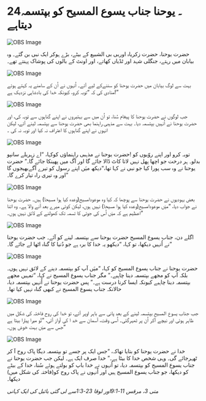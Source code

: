 # 24۔ یوحنا جناب یسوع المسیح کو بپتسمہ دیتاہے

![OBS Image](https://cdn.door43.org/obs/jpg/360px/obs-en-24-01.jpg)

حضرت یوحنا، حضرت زکریاہ اوربی بی الشبیع کے بیٹے، بڑے ہوکر ایک نبی بن گئے۔ وہ بیابان میں رہتے، جنگلی شہد اور ٹڈیاں کھاتے، اور اونٹ کے بالوں کی پوشاک پہنتے تھے۔

![OBS Image](https://cdn.door43.org/obs/jpg/360px/obs-en-24-02.jpg)

بہت سے لوگ بیابان میں حضرت یوحنا کو سننےکے لیے آئے۔ اُنہوں نے اُن کے سامنے یہ کہتے ہوئے منادی کی کہ “توبہ کرو، کیونکہ خدا کی بادشاہی نزدیک ہے!”

![OBS Image](https://cdn.door43.org/obs/jpg/360px/obs-en-24-03.jpg)

جب لوگوں نے حضرت یوحنا کا پیغام سُنا، تو اُن میں سے بہتیروں نے اپنے گناہوں سے توبہ کی، اور حضرت یوحنا نے اُنہیں بپتسمہ دیا۔ بہت سے مذہبی راہنما بھی حضرت یوحنا سے بپتسمہ لینے آئے، لیکن انہوں نے اپنے گناہوں کا اعتراف نہ کیا اور توبہ نہ کی ۔

![OBS Image](https://cdn.door43.org/obs/jpg/360px/obs-en-24-04.jpg)

حضرت یوحنا نے مذہبی راہنماؤں کوکہا، “اے زہریلے سانپو‎! توبہ کرو اور اپنے روّیوں کو بدلو۔ ہر درخت جو اچھا پھل نہیں لاتا کاٹ ڈالا جائے گا اور آگ میں پھینکا جائے گا۔” حضرت یوحنا نے وہ سب پورا کیا جو نبی نے کہا تھا،“دیکھ میَں اپنے رسول کو تیرے آگےبھیجوں گا اور وہ تیری راہ تیار کرے گا۔”

![OBS Image](https://cdn.door43.org/obs/jpg/360px/obs-en-24-05.jpg)

بعض یہودیوں نے حضرت یوحنا سے پوچھا کہ کیا وہ موعودامسیح(وعدہ کیا ہوا مسیحا) ہیں۔ حضرت یوحنا نے جواب دیا، “میَں موعودامسیح(وعدہ کیا ہوا مسیحا) نہیں ہوں، لیکن کوئی میرے بعد آنے والا ہے۔ وہ اتنا ا‏عظیم ہے کہ میَں اُس کی جوتی کا تسمہ تک کھولنے کے لائق نہیں ہوں۔”

![OBS Image](https://cdn.door43.org/obs/jpg/360px/obs-en-24-06.jpg)

اگلے دن، جناب یسوع المسیح حضرت یوحنا سے بپتسمہ لینے کو آئے۔ جب حضرت یوحنا نے اُنہیں دیکھا، تو کہا، “دیکھو یہ خدا کا برہ ہے جو دُنیا کا گناہ اٹھا لے جائے گا۔”

![OBS Image](https://cdn.door43.org/obs/jpg/360px/obs-en-24-07.jpg)

حضرت یوحنا نے جناب یسوع المسیح کو کہا، “میَں آپ کو بپتسمہ دینے کے لائق نہیں ہوں۔ بلکہ آپ کو مجھے بپتسمہ دینا چاہیے۔” مگر جناب یسوع المسیح نے کہا، “تمہیں مجھے بپتسمہ دینا چاہیے کیونکہ ایسا کرنا درست ہے۔” پس حضرت یوحنا نے اُنہیں بپتسمہ دیا، حالانکہ جناب یسوع المسیح نے کبھی گناہ نہیں کیا تھا۔

![OBS Image](https://cdn.door43.org/obs/jpg/360px/obs-en-24-08.jpg)

جب جناب یسوع المسیح بپتسمہ لینے کے بعد پانی سے باہر اوپر آئے، تو خدا کی روح فاختہ کی شکل میں ظاہر ہوئی اور نیچے آکر اُن پر ٹھہرگئی۔ اُسی وقت، آسمان سے خد ا کی آواز آئی، “تُو میرا پیارا بیٹا ہے جس سے میَں بہت خوش ہوں۔”

![OBS Image](https://cdn.door43.org/obs/jpg/360px/obs-en-24-09.jpg)

خدا نے حضرت یوحنا کو بتایا تھاکہ، “جس ایک پر جسے تو بپتسمہ دیگا پاک روح آ کر ٹھہرجائے گی۔ وہی شخص خدا کا بیٹا ہے۔” خدا صرف ایک ہے۔ لیکن جب حضرت یوحنا نے جناب یسوع المسیح کو بپتسمہ دیا، تو اُنہوں نے خدا باپ کو بولتے ہوئے سُنا، خدا کے بیٹے کو دیکھا، جو جناب یسوع المسیح ہیں اور اُنہوں نے پاک روح کو(فاختہ کی شکل میں) دیکھا۔

_متی 3، مرقس 11-9:1اور لوقا 23-1:3سے لی گئی بائبل کی ایک کہانی_
